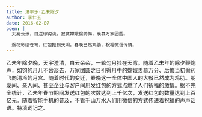 ```yaml
---
title: 清平乐·乙未除夕
author: 李仁玉
date: 2016-02-07
poem: |
  天高云漾，目送琼钩淡。寂寞嫦娥偷药悔，羡慕万家团圆。

  烟花彩绘苍穹，红包抢到天明。春晚已然鸡肋，祝福微信传情。
---
```


乙未年除夕晚，天宇澄清，白云朵朵，一轮勾月挂在天穹。随着乙未年的除夕鞭炮声，如钩的月儿不舍淡去，万家团圆之日引得月中的嫦娥羡慕万分、后悔当初偷药飞向清冷的月宫。随着时代的变迁，春晚这一全体中国人的大餐已然成为鸡肋。朋友间、亲人间、甚至企业与客户间用发红包的方式点燃了人们祈福的激情。据不完全统计，乙未年春节期间发送红包的次数达到上千亿次，发送红包的数量达到上百亿元。随着智能手机的普及，不管千山万水人们用微信的方式传递着祝福的声声话语。特填词记之。

